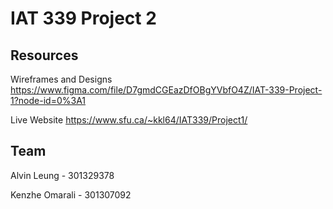 # IAT 339 Project 2

## Resources

Wireframes and Designs
https://www.figma.com/file/D7gmdCGEazDfOBgYVbfO4Z/IAT-339-Project-1?node-id=0%3A1

Live Website
https://www.sfu.ca/~kkl64/IAT339/Project1/


## Team

Alvin Leung - 301329378

Kenzhe Omarali - 301307092

